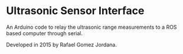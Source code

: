 # Ultrasonic Sensor Interface

An Arduino code to relay the ultrasonic range measurements to a ROS based computer through serial.

Developed in 2015 by Rafael Gomez Jordana.